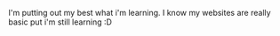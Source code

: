 I'm putting out my best what i'm learning. I know my websites are really basic put i'm still learning :D
